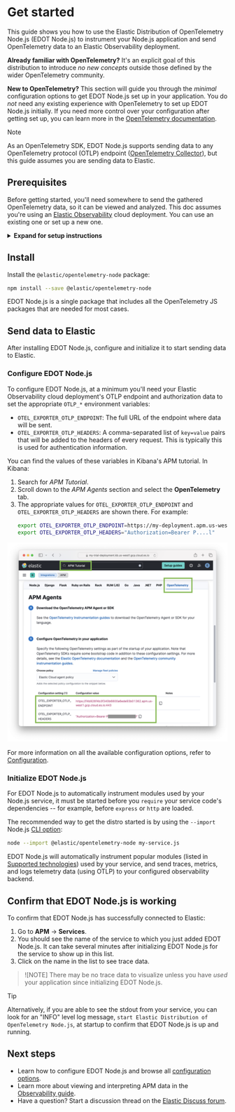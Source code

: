 <!--
Goal of this doc:
The user is able to successfully see data from their Node application make it to the Elastic UI via the Elastic Distribution of OpenTelemetry Node.js

Assumptions we're comfortable making about the reader:
* They are familiar with Elastic
* They are sending data to Elastic
* They have Node and NPM installed
-->

# Get started

This guide shows you how to use the Elastic Distribution of OpenTelemetry Node.js (EDOT Node.js)
to instrument your Node.js application and send OpenTelemetry data to an Elastic Observability deployment.

**Already familiar with OpenTelemetry?** It's an explicit goal of this distribution to introduce _no new concepts_ outside those defined by the wider OpenTelemetry community.

**New to OpenTelemetry?** This section will guide you through the _minimal_ configuration options to get EDOT Node.js set up in your application. You do _not_ need any existing experience with OpenTelemetry to set up EDOT Node.js initially. If you need more control over your configuration after getting set up, you can learn more in the [OpenTelemetry documentation](https://opentelemetry.io/docs/languages/js).

> [!NOTE]
> As an OpenTelemetry SDK, EDOT Node.js supports sending data to any OpenTelemetry protocol (OTLP) endpoint ([OpenTelemetry Collector](https://opentelemetry.io/docs/collector/)), but this guide assumes you are sending data to Elastic.

<!-- ✅ What the user needs to know and/or do before they install EDOT Node.js -->
## Prerequisites

Before getting started, you'll need somewhere to send the gathered OpenTelemetry data, so it can be viewed and analyzed. This doc assumes you're using an [Elastic Observability](https://www.elastic.co/observability) cloud deployment. You can use an existing one or set up a new one.

<details>
<summary><strong>Expand for setup instructions</strong></summary>

To create your first Elastic Observability deployment:

1. Sign up for a [free Elastic Cloud trial](https://cloud.elastic.co/registration) or sign into an existing account.
1. Go to <https://cloud.elastic.co/home>.
1. Click **Create deployment**.
1. When the deployment is ready, click **Open** to visit your Kibana home page (for example, `https://{DEPLOYMENT_NAME}.kb.{REGION}.cloud.es.io/app/home#/getting_started`).

</details>

<!-- ✅ How to install EDOT Node.js -->
## Install

<!-- ✅ Step-by-step instructions -->
Install the `@elastic/opentelemetry-node` package:

```sh
npm install --save @elastic/opentelemetry-node
```

EDOT Node.js is a single package that includes all the OpenTelemetry JS packages
that are needed for most cases.

<!-- TODO: refer to advanced section of "start the SDK" when we have that doc. -->

<!-- ✅ Start-to-finish operation -->
## Send data to Elastic

After installing EDOT Node.js, configure and initialize it to start
sending data to Elastic.

<!-- ✅ Provide _minimal_ configuration/setup -->
### Configure EDOT Node.js

<!-- ✅ Step-by-step instructions -->
To configure EDOT Node.js, at a minimum you'll need your Elastic Observability cloud deployment's OTLP endpoint and
authorization data to set the appropriate `OTLP_*` environment variables:

* `OTEL_EXPORTER_OTLP_ENDPOINT`: The full URL of the endpoint where data will be sent.
* `OTEL_EXPORTER_OTLP_HEADERS`: A comma-separated list of `key=value` pairs that will be added to the headers of every request. This is typically this is used for authentication information.

You can find the values of these variables in Kibana's APM tutorial.
In Kibana:

1. Search for _APM Tutorial_.
1. Scroll down to the _APM Agents_ section and select the **OpenTelemetry** tab.
1. The appropriate values for `OTEL_EXPORTER_OTLP_ENDPOINT` and `OTEL_EXPORTER_OTLP_HEADERS` are shown there. For example:
    ```sh
    export OTEL_EXPORTER_OTLP_ENDPOINT=https://my-deployment.apm.us-west1.gcp.cloud.es.io
    export OTEL_EXPORTER_OTLP_HEADERS="Authorization=Bearer P....l"
    ```

![Kibana's APM tutorial showing OTel settings](./img/otlp-endpoint-settings.png)

For more information on all the available configuration options, refer to [Configuration](./configure.md).

<!-- ✅ Start sending data to Elastic -->
### Initialize EDOT Node.js

For EDOT Node.js to automatically instrument modules used by your Node.js service,
it must be started before you `require` your service code's dependencies --
for example, before `express` or `http` are loaded.

<!-- ✅ Step-by-step instructions -->
The recommended way to get the
distro started is by using the `--import` Node.js
[CLI option](https://nodejs.org/api/cli.html#--importmodule):

```sh
node --import @elastic/opentelemetry-node my-service.js
```

EDOT Node.js will automatically instrument popular modules (listed in [Supported technologies](./supported-technologies.md))
used by your service, and send traces, metrics, and logs telemetry data (using
OTLP) to your configured observability backend.

<!-- TODO: link to a reference section on other ways to start EDOT Node.js once we have those docs. -->

<!-- ✅ What success looks like -->
## Confirm that EDOT Node.js is working

To confirm that EDOT Node.js has successfully connected to Elastic:

1. Go to **APM** → **Services**.
1. You should see the name of the service to which you just added EDOT Node.js. It can take several minutes after initializing EDOT Node.js for the service to show up in this list.
1. Click on the name in the list to see trace data.

> ![NOTE]
> There may be no trace data to visualize unless you have _used_ your application since initializing EDOT Node.js.

> [!TIP]
> Alternatively, if you are able to see the stdout from your service, you can look for an "INFO" level log message, `start Elastic Distribution of OpenTelemetry Node.js`, at startup to confirm that EDOT Node.js is up and running.

<!-- ✅ What they should do next -->
## Next steps

* Learn how to configure EDOT Node.js and browse all [configuration options](./configure.md).
* Learn more about viewing and interpreting APM data in the [Observability guide](https://elastic.co/guide/en/observability/current/apm.html).
* Have a question? Start a discussion thread on the [Elastic Discuss forum](https://discuss.elastic.co/tags/c/observability/apm/58/nodejs).
<!-- TODO: Link to a more specific OpenTelemetry <-> Elastic Observability doc if/when it exists -->
<!-- TODO: Link to advanced usage when we have that doc -->
